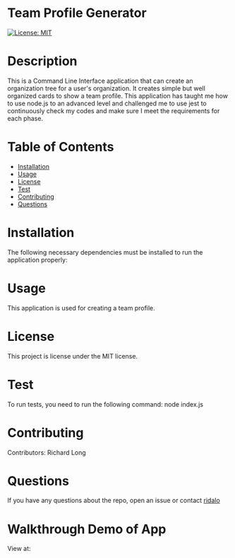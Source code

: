 # Team Profile Generator
[![License: MIT](https://img.shields.io/badge/License-MIT-yellow.svg)](https://opensource.org/licenses/MIT)
# Description
This is a Command Line Interface application that can create an organization tree for a user's organization. It creates simple but well organized cards to show a team profile. This application has taught me how to use node.js to an advanced level and challenged me to use jest to continuously check my codes and make sure I meet the requirements for each phase.
# Table of Contents 
* [Installation](#installation)
* [Usage](#usage)
* [License](#license)
* [Test](#test)
* [Contributing](#contributing)
* [Questions](#questions)
# Installation
The following necessary dependencies must be installed to run the application properly:
# Usage
​This application is used for creating a team profile.
# License
  This project is license under the  MIT license.
# Test
To run tests, you need to run the following command: node index.js
# Contributing
​Contributors: Richard Long
# Questions
If you have any questions about the repo, open an issue or contact [ridalo](https://github.com/ridalo) 
# Walkthrough Demo of App
View at:  